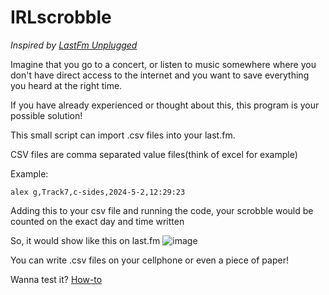 # IRLscrobble
_Inspired by [LastFm Unplugged](https://blog.last.fm/2013/04/01/announcing-lastfm-unplugged)_

Imagine that you go to a concert, or listen to music somewhere where you don't have direct access to the internet and you want to save everything you heard at the right time.

If you have already experienced or thought about this, this program is your possible solution!

This small script can import .csv files into your last.fm.

CSV files are comma separated value files(think of excel for example)

Example:

`alex g,Track7,c-sides,2024-5-2,12:29:23`

Adding this to your csv file and running the code, your scrobble would be counted on the exact day and time written

So, it would show like this on last.fm ![image](https://github.com/C0dezin/IRLscrobble/assets/73194980/a26bfed2-6177-4ab9-a98e-4bbae7f235b1)

You can write .csv files on your cellphone or even a piece of paper!

Wanna test it? [How-to](https://github.com/C0dezin/IRLscrobble/blob/main/How-to.md)

